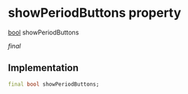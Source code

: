 


# showPeriodButtons property






[bool](https://api.flutter.dev/flutter/dart-core/bool-class.html) showPeriodButtons
  
_final_






## Implementation

```dart
final bool showPeriodButtons;


```







